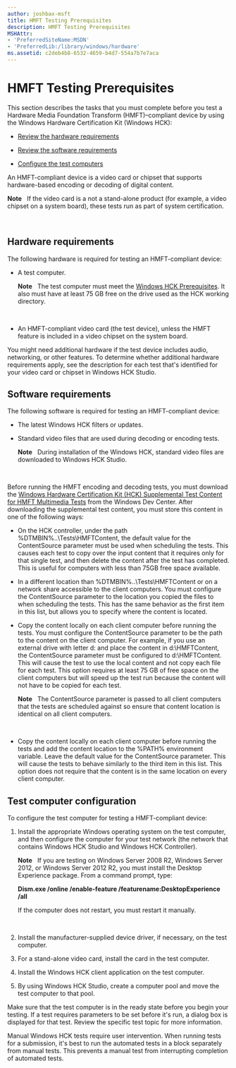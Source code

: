 ```yaml
---
author: joshbax-msft
title: HMFT Testing Prerequisites
description: HMFT Testing Prerequisites
MSHAttr:
- 'PreferredSiteName:MSDN'
- 'PreferredLib:/library/windows/hardware'
ms.assetid: c2deb4b8-6532-4659-b4d7-554a7b7e7aca
---
```


# HMFT Testing Prerequisites


This section describes the tasks that you must complete before you test a Hardware Media Foundation Transform (HMFT)–compliant device by using the Windows Hardware Certification Kit (Windows HCK):

-   [Review the hardware requirements](#bkmk-hck-hmft-hr)

-   [Review the software requirements](#bkmk-hck-hmft-sr)

-   [Configure the test computers](#bkmk-hck-hmft-tc)

An HMFT-compliant device is a video card or chipset that supports hardware-based encoding or decoding of digital content.

**Note**  
If the video card is a not a stand-alone product (for example, a video chipset on a system board), these tests run as part of system certification.

 

## <a href="" id="bkmk-hck-hmft-hr"></a>Hardware requirements


The following hardware is required for testing an HMFT-compliant device:

-   A test computer.

    **Note**  
    The test computer must meet the [Windows HCK Prerequisites](windows-hck-prerequisites.md). It also must have at least 75 GB free on the drive used as the HCK working directory.

     

-   An HMFT-compliant video card (the test device), unless the HMFT feature is included in a video chipset on the system board.

You might need additional hardware if the test device includes audio, networking, or other features. To determine whether additional hardware requirements apply, see the description for each test that's identified for your video card or chipset in Windows HCK Studio.

## <a href="" id="bkmk-hck-hmft-sr"></a>Software requirements


The following software is required for testing an HMFT-compliant device:

-   The latest Windows HCK filters or updates.

-   Standard video files that are used during decoding or encoding tests.

    **Note**  
    During installation of the Windows HCK, standard video files are downloaded to Windows HCK Studio.

     

Before running the HMFT encoding and decoding tests, you must download the [Windows Hardware Certification Kit (HCK) Supplemental Test Content for HMFT Multimedia Tests](http://msdn.microsoft.com/windows/hardware/hh852358) from the Windows Dev Center. After downloading the supplemental test content, you must store this content in one of the following ways:

-   On the HCK controller, under the path %DTMBIN%..\\Tests\\HMFTContent, the default value for the ContentSource parameter must be used when scheduling the tests. This causes each test to copy over the input content that it requires only for that single test, and then delete the content after the test has completed. This is useful for computers with less than 75GB free space available.

-   In a different location than %DTMBIN%..\\Tests\\HMFTContent or on a network share accessible to the client computers. You must configure the ContentSource parameter to the location you copied the files to when scheduling the tests. This has the same behavior as the first item in this list, but allows you to specify where the content is located.

-   Copy the content locally on each client computer before running the tests. You must configure the ContentSource parameter to be the path to the content on the client computer. For example, if you use an external drive with letter d: and place the content in d:\\HMFTContent, the ContentSource parameter must be configured to d:\\HMFTContent. This will cause the test to use the local content and not copy each file for each test. This option requires at least 75 GB of free space on the client computers but will speed up the test run because the content will not have to be copied for each test.

    **Note**  
    The ContentSource parameter is passed to all client computers that the tests are scheduled against so ensure that content location is identical on all client computers.

     

-   Copy the content locally on each client computer before running the tests and add the content location to the %PATH% environment variable. Leave the default value for the ContentSource parameter. This will cause the tests to behave similarly to the third item in this list. This option does not require that the content is in the same location on every client computer.

## <a href="" id="bkmk-hck-hmft-tc"></a>Test computer configuration


To configure the test computer for testing a HMFT-compliant device:

1.  Install the appropriate Windows operating system on the test computer, and then configure the computer for your test network (the network that contains Windows HCK Studio and Windows HCK Controller).

    **Note**  
    If you are testing on Windows Server 2008 R2, Windows Server 2012, or Windows Server 2012 R2, you must install the Desktop Experience package. From a command prompt, type:

    **Dism.exe /online /enable-feature /featurename:DesktopExperience /all**

    If the computer does not restart, you must restart it manually.

     

2.  Install the manufacturer-supplied device driver, if necessary, on the test computer.

3.  For a stand-alone video card, install the card in the test computer.

4.  Install the Windows HCK client application on the test computer.

5.  By using Windows HCK Studio, create a computer pool and move the test computer to that pool.

Make sure that the test computer is in the ready state before you begin your testing. If a test requires parameters to be set before it's run, a dialog box is displayed for that test. Review the specific test topic for more information.

Manual Windows HCK tests require user intervention. When running tests for a submission, it's best to run the automated tests in a block separately from manual tests. This prevents a manual test from interrupting completion of automated tests.

 

 






